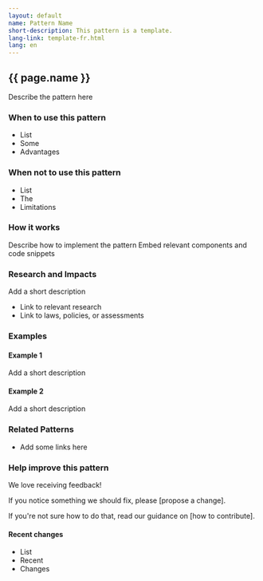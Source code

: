 ```yaml
---
layout: default
name: Pattern Name
short-description: This pattern is a template.
lang-link: template-fr.html
lang: en
---
```


<!-- IMPORTANT - Create a duplicate page for the french translation! -->

## {{ page.name }}

Describe the pattern here

### When to use this pattern

* List
* Some
* Advantages

### When not to use this pattern

* List
* The
* Limitations

### How it works

Describe how to implement the pattern
Embed relevant components and code snippets

### Research and Impacts

Add a short description

* Link to relevant research
* Link to laws, policies, or assessments

### Examples

#### Example 1

Add a short description

#### Example 2

Add a short description

### Related Patterns

* Add some links here

### Help improve this pattern

We love receiving feedback!

If you notice something we should fix, please [propose a change].

If you're not sure how to do that, read our guidance on [how to contribute].

#### Recent changes
* List
* Recent
* Changes


